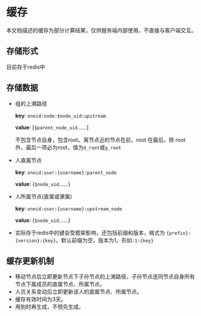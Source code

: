 # 缓存

本文档描述的缓存为部分计算结果，仅供服务端内部使用，不直接与客户端交互。

## 存储形式
目前存于redis中

## 存储数据

- 组的上溯路径

	**key**:   `oneid:node:$node_uid:upstream`
	
	**value**: [`$parent_node_uid`......]
	
	不包含节点自身，包含root。离节点近的节点在前，root 在最后。除 root 外，最后一项必为root，值为`d_root`或`g_root`

- 人直属节点

	**key**:   `oneid:user:{username}:parent_node`
	
	**value**: {`$node_uid`......}

- 人所属节点(直属或隶属)

	**key**:   `oneid:user:{username}:upstream_node`

	**value**: {`$node_uid`......}

* 实际存于redis中的键会受框架影响，还包括前缀和版本，格式为 `{prefix}:{version}:{key}`。默认前缀为空，版本为1。形如`:1:{key}`

## 缓存更新机制

- 移动节点后立即更新节点下子孙节点的上溯路径，子孙节点连同节点自身所有节点下属成员的直属节点、所属节点。
- 人员关系变动后立即更新该人的直属节点、所属节点。
- 缓存有效时间为3天。
- 用到时再生成，不预先生成。
